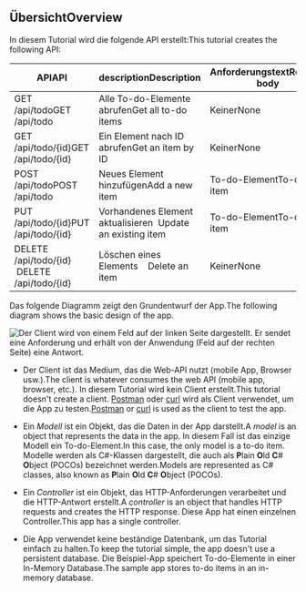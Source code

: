 ## <a name="overview"></a><span data-ttu-id="83260-101">Übersicht</span><span class="sxs-lookup"><span data-stu-id="83260-101">Overview</span></span>

<span data-ttu-id="83260-102">In diesem Tutorial wird die folgende API erstellt:</span><span class="sxs-lookup"><span data-stu-id="83260-102">This tutorial creates the following API:</span></span>

|<span data-ttu-id="83260-103">API</span><span class="sxs-lookup"><span data-stu-id="83260-103">API</span></span> | <span data-ttu-id="83260-104">description</span><span class="sxs-lookup"><span data-stu-id="83260-104">Description</span></span> | <span data-ttu-id="83260-105">Anforderungstext</span><span class="sxs-lookup"><span data-stu-id="83260-105">Request body</span></span> | <span data-ttu-id="83260-106">Antworttext</span><span class="sxs-lookup"><span data-stu-id="83260-106">Response body</span></span> |
|--- | ---- | ---- | ---- |
|<span data-ttu-id="83260-107">GET /api/todo</span><span class="sxs-lookup"><span data-stu-id="83260-107">GET /api/todo</span></span> | <span data-ttu-id="83260-108">Alle To-do-Elemente abrufen</span><span class="sxs-lookup"><span data-stu-id="83260-108">Get all to-do items</span></span> | <span data-ttu-id="83260-109">Keiner</span><span class="sxs-lookup"><span data-stu-id="83260-109">None</span></span> | <span data-ttu-id="83260-110">Array von To-do-Elementen</span><span class="sxs-lookup"><span data-stu-id="83260-110">Array of to-do items</span></span>|
|<span data-ttu-id="83260-111">GET /api/todo/{id}</span><span class="sxs-lookup"><span data-stu-id="83260-111">GET /api/todo/{id}</span></span> | <span data-ttu-id="83260-112">Ein Element nach ID abrufen</span><span class="sxs-lookup"><span data-stu-id="83260-112">Get an item by ID</span></span> | <span data-ttu-id="83260-113">Keiner</span><span class="sxs-lookup"><span data-stu-id="83260-113">None</span></span> | <span data-ttu-id="83260-114">To-do-Element</span><span class="sxs-lookup"><span data-stu-id="83260-114">To-do item</span></span>|
|<span data-ttu-id="83260-115">POST /api/todo</span><span class="sxs-lookup"><span data-stu-id="83260-115">POST /api/todo</span></span> | <span data-ttu-id="83260-116">Neues Element hinzufügen</span><span class="sxs-lookup"><span data-stu-id="83260-116">Add a new item</span></span> | <span data-ttu-id="83260-117">To-do-Element</span><span class="sxs-lookup"><span data-stu-id="83260-117">To-do item</span></span> | <span data-ttu-id="83260-118">To-do-Element</span><span class="sxs-lookup"><span data-stu-id="83260-118">To-do item</span></span> |
|<span data-ttu-id="83260-119">PUT /api/todo/{id}</span><span class="sxs-lookup"><span data-stu-id="83260-119">PUT /api/todo/{id}</span></span> | <span data-ttu-id="83260-120">Vorhandenes Element aktualisieren &nbsp;</span><span class="sxs-lookup"><span data-stu-id="83260-120">Update an existing item &nbsp;</span></span> | <span data-ttu-id="83260-121">To-do-Element</span><span class="sxs-lookup"><span data-stu-id="83260-121">To-do item</span></span> | <span data-ttu-id="83260-122">Keiner</span><span class="sxs-lookup"><span data-stu-id="83260-122">None</span></span> |
|<span data-ttu-id="83260-123">DELETE /api/todo/{id} &nbsp; &nbsp;</span><span class="sxs-lookup"><span data-stu-id="83260-123">DELETE /api/todo/{id} &nbsp; &nbsp;</span></span> | <span data-ttu-id="83260-124">Löschen eines Elements &nbsp; &nbsp;</span><span class="sxs-lookup"><span data-stu-id="83260-124">Delete an item &nbsp; &nbsp;</span></span> | <span data-ttu-id="83260-125">Keiner</span><span class="sxs-lookup"><span data-stu-id="83260-125">None</span></span> | <span data-ttu-id="83260-126">Keiner</span><span class="sxs-lookup"><span data-stu-id="83260-126">None</span></span>|

<span data-ttu-id="83260-127">Das folgende Diagramm zeigt den Grundentwurf der App.</span><span class="sxs-lookup"><span data-stu-id="83260-127">The following diagram shows the basic design of the app.</span></span>

![Der Client wird von einem Feld auf der linken Seite dargestellt. Er sendet eine Anforderung und erhält von der Anwendung (Feld auf der rechten Seite) eine Antwort.](../../tutorials/first-web-api/_static/architecture.png)

* <span data-ttu-id="83260-132">Der Client ist das Medium, das die Web-API nutzt (mobile App, Browser usw.).</span><span class="sxs-lookup"><span data-stu-id="83260-132">The client is whatever consumes the web API (mobile app, browser, etc.).</span></span> <span data-ttu-id="83260-133">In diesem Tutorial wird kein Client erstellt.</span><span class="sxs-lookup"><span data-stu-id="83260-133">This tutorial doesn't create a client.</span></span> <span data-ttu-id="83260-134">[Postman](https://www.getpostman.com/) oder [curl](https://developer.apple.com/legacy/library/documentation/Darwin/Reference/ManPages/man1/curl.1.html) wird als Client verwendet, um die App zu testen.</span><span class="sxs-lookup"><span data-stu-id="83260-134">[Postman](https://www.getpostman.com/) or [curl](https://developer.apple.com/legacy/library/documentation/Darwin/Reference/ManPages/man1/curl.1.html) is used as the client to test the app.</span></span>

* <span data-ttu-id="83260-135">Ein *Modell* ist ein Objekt, das die Daten in der App darstellt.</span><span class="sxs-lookup"><span data-stu-id="83260-135">A *model* is an object that represents the data in the app.</span></span> <span data-ttu-id="83260-136">In diesem Fall ist das einzige Modell ein To-do-Element.</span><span class="sxs-lookup"><span data-stu-id="83260-136">In this case, the only model is a to-do item.</span></span> <span data-ttu-id="83260-137">Modelle werden als C#-Klassen dargestellt, die auch als **P**lain **O**ld **C**# **O**bject (POCOs) bezeichnet werden.</span><span class="sxs-lookup"><span data-stu-id="83260-137">Models are represented as C# classes, also known as **P**lain **O**ld **C**# **O**bject (POCOs).</span></span>

* <span data-ttu-id="83260-138">Ein *Controller* ist ein Objekt, das HTTP-Anforderungen verarbeitet und die HTTP-Antwort erstellt.</span><span class="sxs-lookup"><span data-stu-id="83260-138">A *controller* is an object that handles HTTP requests and creates the HTTP response.</span></span> <span data-ttu-id="83260-139">Diese App hat einen einzelnen Controller.</span><span class="sxs-lookup"><span data-stu-id="83260-139">This app has a single controller.</span></span>

* <span data-ttu-id="83260-140">Die App verwendet keine beständige Datenbank, um das Tutorial einfach zu halten.</span><span class="sxs-lookup"><span data-stu-id="83260-140">To keep the tutorial simple, the app doesn't use a persistent database.</span></span> <span data-ttu-id="83260-141">Die Beispiel-App speichert To-do-Elemente in einer In-Memory Database.</span><span class="sxs-lookup"><span data-stu-id="83260-141">The sample app stores to-do items in an in-memory database.</span></span>
